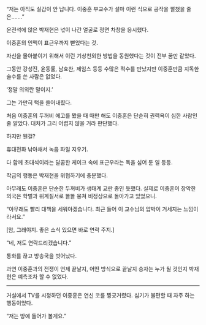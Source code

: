 “저는 아직도 실감이 안 납니다. 이중훈 부교수가 설마 이런 식으로 공작을 펼쳤을 줄은…….”

운전석에 앉은 박재현은 넋이 나간 얼굴로 정면 차창을 응시했다.

이중훈의 인맥이 표근우까지 뻗었다는 것.

자신을 몰아붙이기 위해서 이런 기상천외한 방법을 동원했다는 것이 전부 꿈만 같았다.

그동안 강성진, 윤동률, 남효찬, 제임스 등등 수많은 적수를 만났지만 이중훈만큼 지독한 술수를 쓴 사람은 없었다.

‘정말 의외란 말이지.’

그는 가만히 턱을 쓸어내렸다.

처음 이중훈의 두꺼비 에고를 봤을 때 때만 해도 이중훈은 단순히 권력욕이 심한 사람인 줄 알았다. 대처가 그리 어렵지 않을 거라 판단했다.

하지만 웬걸?

휴대전화 낚아채서 녹음 파일 지우기.

다 함께 초대석이라는 달콤한 케이크 속에 표근우라는 독을 심어 둔 일 등등.

작금의 행동은 박재현을 위협하기에 충분했다.

아무래도 이중훈은 단순한 두꺼비가 생태계 교란 종인 듯했다. 실제로 이중훈이 장악한 의국은 학벌과 위계질서로 똘똘 뭉쳐 비정상으로 돌아가고 있었으니.

“아무래도 빨리 대책을 세워야겠습니다. 최근 들어 이 교수님의 압박이 거세지는 느낌이라서요.”

[암, 그래야지. 좋은 소식 있으면 바로 연락 주지.]

“네, 저도 연락드리겠습니다.”

통화를 끊고 방송국을 벗어났다.

과연 이중훈과의 전쟁이 언제 끝날지, 어떤 방식으로 끝날지 승자는 누가 될 것인지 박재현은 예측조차 할 수 없었다.

* * *

거실에서 TV를 시청하던 이중훈은 연신 코를 찡긋거렸다. 심기가 불편할 때 자주 하는 행동이었다.

“저는 방에 들어가 볼게요.”